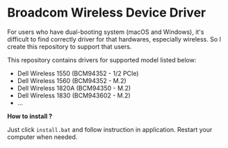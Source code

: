 # Broadcom Wireless Device Driver

For users who have dual-booting system (macOS and Windows), it's difficult to find correctly driver for that hardwares, especially wireless. So I create this repository to support that users.

This repository contains drivers for supported model listed below:
- Dell Wireless 1550 (BCM94352 - 1/2 PCIe)
- Dell Wireless 1560 (BCM94352 - M.2)
- Dell Wireless 1820A (BCM94350 - M.2)
- Dell Wireless 1830 (BCM943602 - M.2)
- ...

**How to install ?**

Just click `install.bat` and follow instruction in application. Restart your computer when needed.
